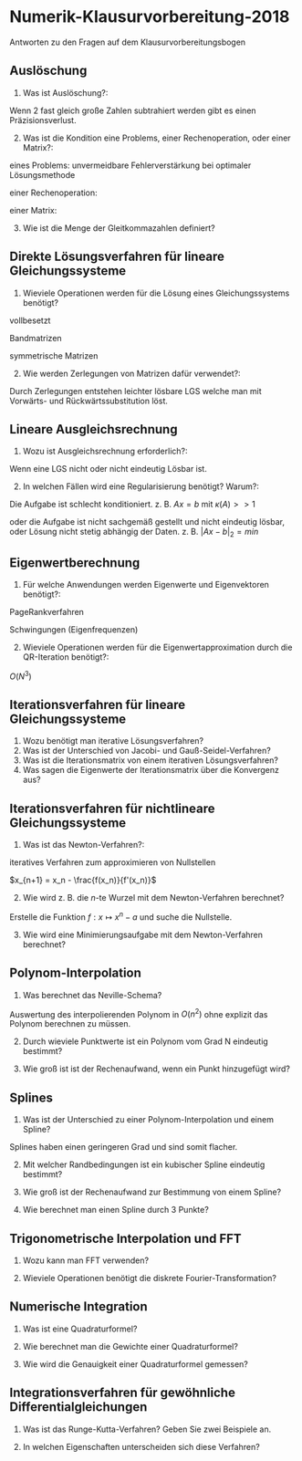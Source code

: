 # Numerik-Klausurvorbereitung-2018

Antworten zu den Fragen auf dem Klausurvorbereitungsbogen

## Auslöschung
 
1. Was ist Auslöschung?:

Wenn 2 fast gleich große Zahlen subtrahiert werden gibt es einen Präzisionsverlust.

2. Was ist die Kondition eine Problems, einer Rechenoperation, oder einer Matrix?:

eines Problems:
unvermeidbare Fehlerverstärkung bei optimaler Lösungsmethode

einer Rechenoperation:

einer Matrix:

3. Wie ist die Menge der Gleitkommazahlen definiert?

## Direkte Lösungsverfahren für lineare Gleichungssysteme
1. Wieviele Operationen werden für die Lösung eines Gleichungssystems benötigt?

vollbesetzt

Bandmatrizen

symmetrische Matrizen

2. Wie werden Zerlegungen von Matrizen dafür verwendet?:

Durch Zerlegungen entstehen leichter lösbare LGS welche man mit Vorwärts- und Rückwärtssubstitution löst.

## Lineare Ausgleichsrechnung
1. Wozu ist Ausgleichsrechnung erforderlich?:

Wenn eine LGS nicht oder nicht eindeutig Lösbar ist.

2. In welchen Fällen wird eine Regularisierung benötigt? Warum?:

Die Aufgabe ist schlecht konditioniert. z. B. $Ax = b$ mit $\kappa(A) >> 1$

oder die Aufgabe ist nicht sachgemäß gestellt und nicht eindeutig lösbar, oder Lösung nicht stetig abhängig der Daten.
z. B. $|Ax-b|_2 = min$ 


## Eigenwertberechnung
1. Für welche Anwendungen werden Eigenwerte und Eigenvektoren benötigt?:

PageRankverfahren

Schwingungen (Eigenfrequenzen)

2. Wieviele Operationen werden für die Eigenwertapproximation durch die QR-Iteration benötigt?:

$O(N^3)$
 
## Iterationsverfahren für lineare Gleichungssysteme
1. Wozu benötigt man iterative Lösungsverfahren?
2. Was ist der Unterschied von Jacobi- und Gauß-Seidel-Verfahren?
3. Was ist die Iterationsmatrix von einem iterativen Lösungsverfahren?
4. Was sagen die Eigenwerte der Iterationsmatrix über die Konvergenz aus?

## Iterationsverfahren für nichtlineare Gleichungssysteme
1. Was ist das Newton-Verfahren?:

iteratives Verfahren zum approximieren von Nullstellen

$x_{n+1} = x_n - \frac{f(x_n)}{f'(x_n)}$

2. Wie wird z. B. die $n$-te Wurzel mit dem Newton-Verfahren berechnet?

Erstelle die Funktion $f: x \mapsto x^n - a$ und suche die Nullstelle.

3. Wie wird eine Minimierungsaufgabe mit dem Newton-Verfahren berechnet?

## Polynom-Interpolation
1. Was berechnet das Neville-Schema?

Auswertung des interpolierenden Polynom in $O(n^2)$ ohne explizit das Polynom berechnen zu müssen. 

2. Durch wieviele Punktwerte ist ein Polynom vom Grad N eindeutig bestimmt?
 
 
 
3. Wie groß ist ist der Rechenaufwand, wenn ein Punkt hinzugefügt wird?

## Splines
1. Was ist der Unterschied zu einer Polynom-Interpolation und einem Spline?

Splines haben einen geringeren Grad und sind somit flacher. 

2. Mit welcher Randbedingungen ist ein kubischer Spline eindeutig bestimmt?



3. Wie groß ist der Rechenaufwand zur Bestimmung von einem Spline?



4. Wie berechnet man einen Spline durch 3 Punkte?
 

## Trigonometrische Interpolation und FFT
1. Wozu kann man FFT verwenden?



2. Wieviele Operationen benötigt die diskrete Fourier-Transformation?

 
## Numerische Integration
1. Was ist eine Quadraturformel?



2. Wie berechnet man die Gewichte einer Quadraturformel?



3. Wie wird die Genauigkeit einer Quadraturformel gemessen?
 
## Integrationsverfahren für gewöhnliche Differentialgleichungen
1. Was ist das Runge-Kutta-Verfahren? Geben Sie zwei Beispiele an.



2. In welchen Eigenschaften unterscheiden sich diese Verfahren?
